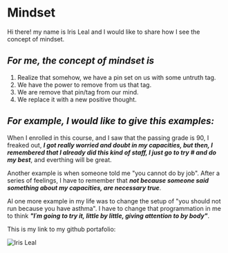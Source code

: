 # Mindset

Hi there! my name is Iris Leal and I would like to share how I see the concept of mindset.

## *For me, the concept of mindset is*

1. Realize that somehow, we have a pin set on us with some untruth tag.
1. We have the power to remove from us that tag.
1. We are remove that pin/tag from our mind.
1. We replace it with a new positive thought.


## *For example, I would like to give this examples:*

When I enrolled in this course, and I saw that the passing grade is 90, I freaked out, **_I got really worried and doubt in my capacities, but then, I remembered that I already did this kind of staff, I just go to try # and do my best_**, and everthing will be great.

Another example is when someone told me "you cannot do by job". After a series of feelings, I have to remember that **_not because someone said something about my capacities, are necessary true_**.

Al one more example in my life was to change the setup of "you should not run because you have asthma". I have to change that programmation in me to think **_"I´m going to try it, little by little, giving attention to by body"_**.


This is my link to my github portafolio:

![Iris Leal](https://ilealm.github.io/learning-journal/)
